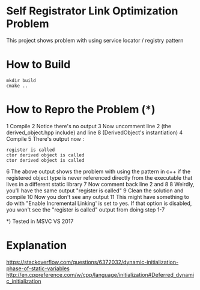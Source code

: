 # Self Registrator Link Optimization Problem
This project shows problem with using service locator / registry pattern 

# How to Build 
```
mkdir build
cmake ..
```

# How to Repro the Problem (*)
1 Compile
2 Notice there's no output
3 Now uncomment line 2 (the derived_object.hpp include) and line 8 (DerivedObject's instantiation)
4 Compile
5 There's output now  : 
```
register is called
ctor derived object is called
ctor derived object is called
```
6 The above output shows the problem with using the pattern in c++ if the registered object type is never referenced directly
from the executable that lives in a different static library
7 Now comment back line 2 and 8
8 Weirdly, you'll have the same output "register is called"
9 Clean the solution and compile
10 Now you don't see any output
11 This might have something to do with "Enable Incremental Linking' is set to yes. 
If that option is disabled, you won't see the "register is called" output from doing step 1-7

*) Tested in MSVC VS 2017

# Explanation
https://stackoverflow.com/questions/6372032/dynamic-initialization-phase-of-static-variables
http://en.cppreference.com/w/cpp/language/initialization#Deferred_dynamic_initialization
